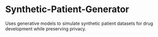 # Synthetic-Patient-Generator
Uses generative models to simulate synthetic patient datasets for drug development while preserving privacy.
